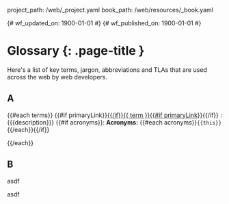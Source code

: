 project_path: /web/_project.yaml
book_path: /web/resources/_book.yaml

{# wf_updated_on: 1900-01-01 #}
{# wf_published_on: 1900-01-01 #}

# Glossary {: .page-title }

Here's a list of key terms, jargon, abbreviations and TLAs that are used 
across the web by web developers. 

## A

{{#each terms}}
{{#if primaryLink}}[{{/if}}{{ term }}{{#if primaryLink}}]({{primaryLink}}){{/if}}
: {{{description}}}
{{#if acronyms}}: **Acronyms:** {{#each acronyms}}`{{this}}` {{/each}}{{/if}}

<div style="clear:both"></div>

{{/each}}

## B

asdf

asdf

